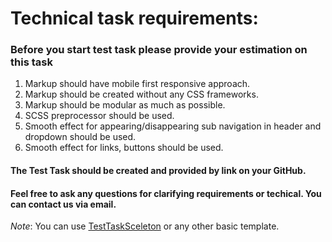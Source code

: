# Technical task requirements:

### **Before you start test task please provide your estimation on this task**


1. Markup should have mobile first responsive approach.
2. Markup should be created without any CSS frameworks.
3. Markup should be modular as much as possible.
4. SCSS preprocessor should be used.
5. Smooth effect for appearing/disappearing sub navigation in header and dropdown should be used.
6. Smooth effect for links, buttons should be used.

#### The Test Task should be created and provided by link on your GitHub.
#### Feel free to ask any questions for clarifying requirements or techical. You can contact us via email.
*Note*: You can use [TestTaskSceleton](https://github.com/Zone3000MarkupTeam/TestTaskSceleton) or any other basic  template.
